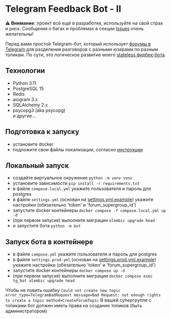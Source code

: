 # Telegram Feedback Bot - II

⚠️ **Внимание**: проект всё ещё в разработке, используйте на свой страх и риск.
Сообщения о багах и проблемах в
секции [Issues](https://github.com/MasterGroosha/telegram-feedback-bot-topics/issues)
очень желательны!

Перед вами простой Telegram-бот, который
использует [форумы в Telegram](https://telegram.org/evolution#october-2022)
для разделения разговоров с разными юзерами по разным топикам. По сути, это логическое
развитие моего
[stateless фидбек-бота](https://github.com/MasterGroosha/telegram-feedback-bot).

## Технологии

* Python 3.11
* PostgreSQL 15
* Redis
* aiogram 3.x
* SQLAlchemy 2.x
* psycopg3 (aka psycopg)  
  и другие...

## Подготовка к запуску

- установите docker
- подложите свои файлы локализации,
  согласно [инструкции](bot/locales/example/README.ru.md)

## Локальный запуск

- создайте виртуальное окружение `python -m venv venv`
- установите зависимости `pip install -r requirements.txt`
- в файле `compose.local.yml` укажите пользователя и пароль для postgres
- в файле `settings.yml` (основан на [settings.yml.example](settings.yml.example))
  укажите настройки (обязательно 'token' и 'forum_supergroup_id')
- запустите docker контейнеры `docker compose -f compose.local.yml up -d`
- (при первом запуске) выполните миграции `alembic upgrade head`
- и запустите бота `python -m bot`

## Запуск бота в контейнере

- в файле `compose.yml` укажите пользователя и пароль для postgres
- в файле `settings.prod.yml` (основан
  на [settings.prod.yml.example](settings.prod.yml.example))
  укажите настройки (обязательно 'token' и 'forum_supergroup_id')
- запустите docker контейнеры `docker compose up -d`
- (при первом запуске) выполните
  миграции `docker compose exec tg_bot alembic upgrade head`

Чтобы не ловить
ошибку `Could not create new topic     error_type=TelegramBadRequest
message=Bad Request: not enough rights to create a topic method=CreateForumTopic`
В вашей супергруппе с топиками бот должен иметь права на создание топиков (быть
администратором)